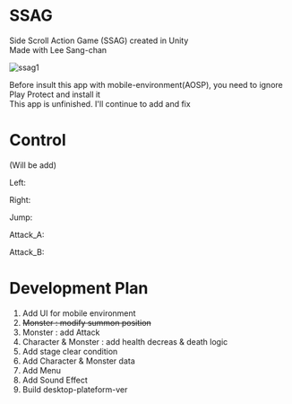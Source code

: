 # SSAG
Side Scroll Action Game (SSAG) created in Unity<br>
Made with Lee Sang-chan

![ssag1](https://user-images.githubusercontent.com/65546962/110867601-5ee66080-830a-11eb-9889-38b316fd7287.png)

Before insult this app with mobile-environment(AOSP), you need to ignore Play Protect and install it<br>
This app is unfinished. I'll continue to add and fix<br>

# Control
(Will be add)

Left: 

Right:

Jump: 

Attack_A:

Attack_B:

# Development Plan
1. Add UI for mobile environment<br>
2. <del>Monster : modify summon position<del><br>
3. Monster : add Attack<br>
4. Character & Monster : add health decreas & death logic<br>
5. Add stage clear condition<br>
6. Add Character & Monster data<br>
7. Add Menu<br>
8. Add Sound Effect
9. Build desktop-plateform-ver


